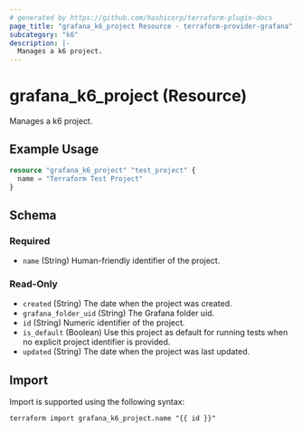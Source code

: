 ```yaml
---
# generated by https://github.com/hashicorp/terraform-plugin-docs
page_title: "grafana_k6_project Resource - terraform-provider-grafana"
subcategory: "k6"
description: |-
  Manages a k6 project.
---
```


# grafana_k6_project (Resource)

Manages a k6 project.

## Example Usage

```terraform
resource "grafana_k6_project" "test_project" {
  name = "Terraform Test Project"
}
```

<!-- schema generated by tfplugindocs -->
## Schema

### Required

- `name` (String) Human-friendly identifier of the project.

### Read-Only

- `created` (String) The date when the project was created.
- `grafana_folder_uid` (String) The Grafana folder uid.
- `id` (String) Numeric identifier of the project.
- `is_default` (Boolean) Use this project as default for running tests when no explicit project identifier is provided.
- `updated` (String) The date when the project was last updated.

## Import

Import is supported using the following syntax:

```shell
terraform import grafana_k6_project.name "{{ id }}"
```
